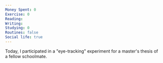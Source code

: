 ```yaml
---
Money Spent: 0
Exercise: 0
Reading: 
Writing: 
Studying: 0
Routines: false
Social life: true
---
```

Today, I participated in a "eye-tracking" experiment for a master's thesis of a fellow schoolmate.